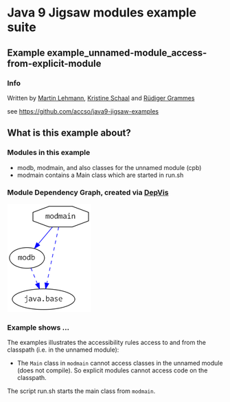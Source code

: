 ﻿# Java 9 Jigsaw modules example suite
## Example example_unnamed-module_access-from-explicit-module

### Info
Written by [Martin Lehmann](https://github.com/MartinLehmann1971), [Kristine Schaal](https://github.com/kristines) and [Rüdiger Grammes](https://github.com/rgrammes) 

see https://github.com/accso/java9-jigsaw-examples

## What is this example about?

### Modules in this example
* modb, modmain, and also classes for the unnamed module (cpb)
* modmain contains a Main class which are started in run.sh

### Module Dependency Graph, created via [DepVis](https://github.com/accso/java9-jigsaw-depvis)
![Example's Module Dependency Graph](moduledependencies.png)

### Example shows ...
The examples illustrates the accessibility rules access to and from the classpath (i.e. in the unnamed module):
- The `Main` class in `modmain` cannot access classes in the unnamed module (does not compile). So explicit modules cannot access code on the classpath.

The script run.sh starts the main class from `modmain`.
